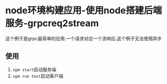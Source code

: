 # node环境构建应用-使用node搭建后端服务-grpcreq2stream

这个例子是grpc最简单的应用.一个请求对应一个流响应.这个例子无法使用异步

## 使用

1. `npm start`启动服务端
2. `npm run test`启动客户端
